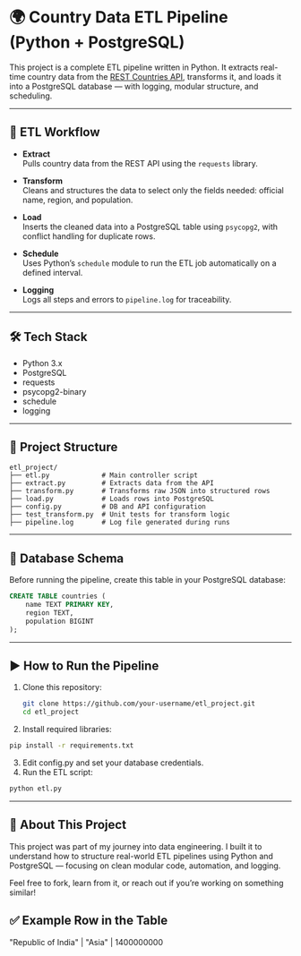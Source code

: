 # 🌍 Country Data ETL Pipeline (Python + PostgreSQL)

This project is a complete ETL pipeline written in Python. It extracts real-time country data from the [REST Countries API](https://restcountries.com), transforms it, and loads it into a PostgreSQL database — with logging, modular structure, and scheduling.

---

## 🔄 ETL Workflow

- **Extract**  
  Pulls country data from the REST API using the `requests` library.

- **Transform**  
  Cleans and structures the data to select only the fields needed: official name, region, and population.

- **Load**  
  Inserts the cleaned data into a PostgreSQL table using `psycopg2`, with conflict handling for duplicate rows.

- **Schedule**  
  Uses Python’s `schedule` module to run the ETL job automatically on a defined interval.

- **Logging**  
  Logs all steps and errors to `pipeline.log` for traceability.

---

## 🛠️ Tech Stack

- Python 3.x  
- PostgreSQL  
- requests  
- psycopg2-binary  
- schedule  
- logging

---

## 📁 Project Structure

```text
etl_project/
├── etl.py             # Main controller script
├── extract.py         # Extracts data from the API
├── transform.py       # Transforms raw JSON into structured rows
├── load.py            # Loads rows into PostgreSQL
├── config.py          # DB and API configuration
├── test_transform.py  # Unit tests for transform logic
├── pipeline.log       # Log file generated during runs
```
---

## 🧪 Database Schema

Before running the pipeline, create this table in your PostgreSQL database:

```sql
CREATE TABLE countries (
    name TEXT PRIMARY KEY,
    region TEXT,
    population BIGINT
);
```
---

## ▶️ How to Run the Pipeline

1. Clone this repository:

   ```bash
   git clone https://github.com/your-username/etl_project.git
   cd etl_project
   ```
2.	Install required libraries:
   ```bash
  pip install -r requirements.txt
  ```
3.	Edit config.py and set your database credentials.
4.	Run the ETL script:
  ```bash
  python etl.py
  ```
---
## 🙌 About This Project

This project was part of my journey into data engineering. I built it to understand how to structure real-world ETL pipelines using Python and PostgreSQL — focusing on clean modular code, automation, and logging.

Feel free to fork, learn from it, or reach out if you’re working on something similar!
## ✅ Example Row in the Table
"Republic of India" | "Asia" | 1400000000
